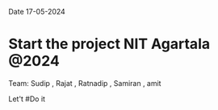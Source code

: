 Date 17-05-2024 
# Start the project NIT Agartala @2024

Team: Sudip , Rajat , Ratnadip , Samiran , amit

Let't #Do it 

